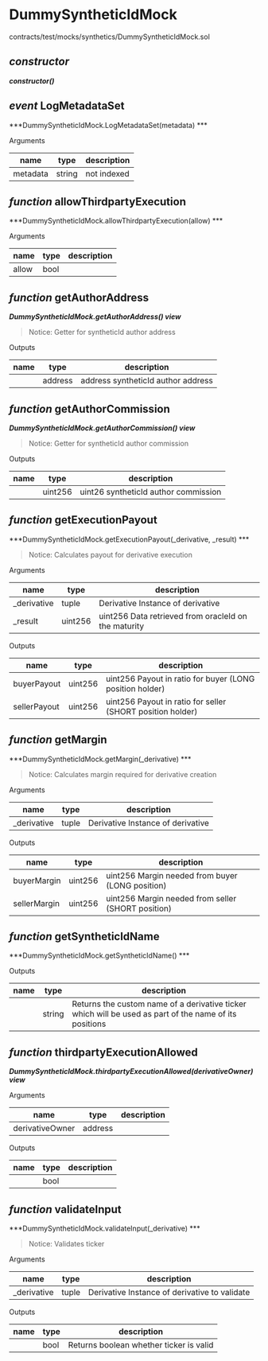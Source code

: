 # DummySyntheticIdMock

contracts/test/mocks/synthetics/DummySyntheticIdMock.sol

## *constructor*

***constructor()***



## *event* LogMetadataSet

***DummySyntheticIdMock.LogMetadataSet(metadata) ***

Arguments

| **name** | **type** | **description** |
|-|-|-|
| metadata | string | not indexed |



## *function* allowThirdpartyExecution

***DummySyntheticIdMock.allowThirdpartyExecution(allow) ***

Arguments

| **name** | **type** | **description** |
|-|-|-|
| allow | bool |  |



## *function* getAuthorAddress

***DummySyntheticIdMock.getAuthorAddress() view***

> Notice: Getter for syntheticId author address

Outputs

| **name** | **type** | **description** |
|-|-|-|
|  | address | address syntheticId author address |



## *function* getAuthorCommission

***DummySyntheticIdMock.getAuthorCommission() view***

> Notice: Getter for syntheticId author commission

Outputs

| **name** | **type** | **description** |
|-|-|-|
|  | uint256 | uint26 syntheticId author commission |



## *function* getExecutionPayout

***DummySyntheticIdMock.getExecutionPayout(_derivative, _result) ***

> Notice: Calculates payout for derivative execution

Arguments

| **name** | **type** | **description** |
|-|-|-|
| _derivative | tuple | Derivative Instance of derivative |
| _result | uint256 | uint256 Data retrieved from oracleId on the maturity |

Outputs

| **name** | **type** | **description** |
|-|-|-|
| buyerPayout | uint256 | uint256 Payout in ratio for buyer (LONG position holder) |
| sellerPayout | uint256 | uint256 Payout in ratio for seller (SHORT position holder) |



## *function* getMargin

***DummySyntheticIdMock.getMargin(_derivative) ***

> Notice: Calculates margin required for derivative creation

Arguments

| **name** | **type** | **description** |
|-|-|-|
| _derivative | tuple | Derivative Instance of derivative |

Outputs

| **name** | **type** | **description** |
|-|-|-|
| buyerMargin | uint256 | uint256 Margin needed from buyer (LONG position) |
| sellerMargin | uint256 | uint256 Margin needed from seller (SHORT position) |



## *function* getSyntheticIdName

***DummySyntheticIdMock.getSyntheticIdName() ***

Outputs

| **name** | **type** | **description** |
|-|-|-|
|  | string | Returns the custom name of a derivative ticker which will be used as part of the name of its positions |



## *function* thirdpartyExecutionAllowed

***DummySyntheticIdMock.thirdpartyExecutionAllowed(derivativeOwner) view***

Arguments

| **name** | **type** | **description** |
|-|-|-|
| derivativeOwner | address |  |

Outputs

| **name** | **type** | **description** |
|-|-|-|
|  | bool |  |



## *function* validateInput

***DummySyntheticIdMock.validateInput(_derivative) ***

> Notice: Validates ticker

Arguments

| **name** | **type** | **description** |
|-|-|-|
| _derivative | tuple | Derivative Instance of derivative to validate |

Outputs

| **name** | **type** | **description** |
|-|-|-|
|  | bool | Returns boolean whether ticker is valid |


